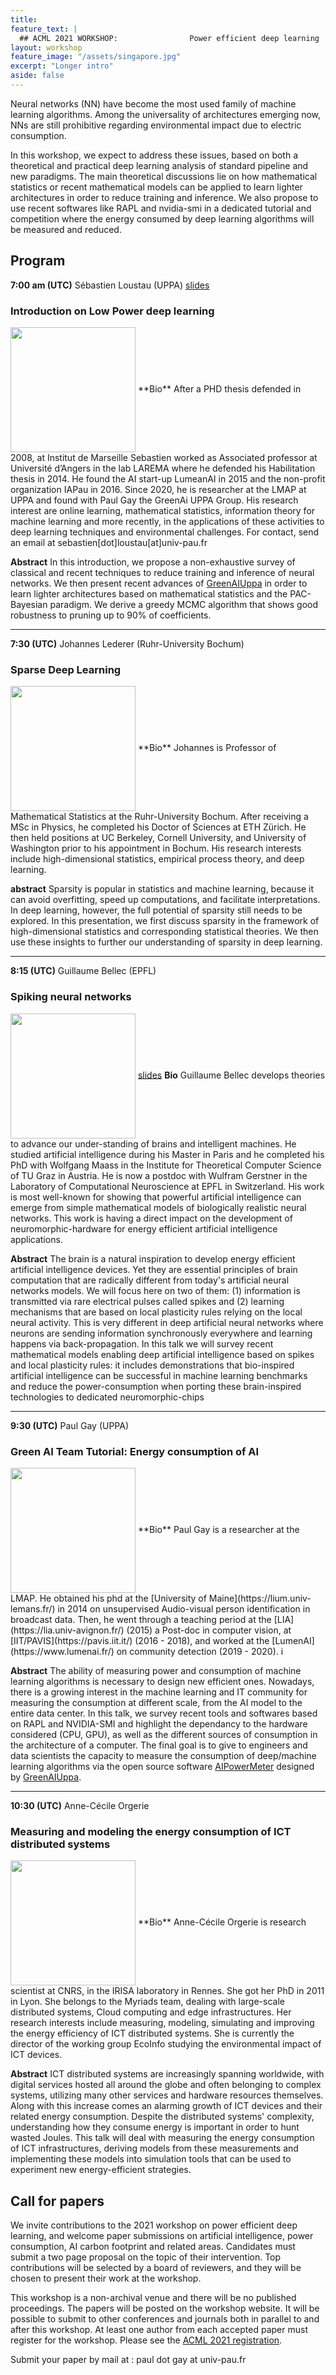 ```yaml
---
title: 
feature_text: |
  ## ACML 2021 WORKSHOP:                Power efficient deep learning  
layout: workshop
feature_image: "/assets/singapore.jpg"
excerpt: "Longer intro"
aside: false 
---
```


Neural networks (NN) have become the most used family of machine learning algorithms. Among the universality of architectures emerging now, NNs are still prohibitive regarding environmental impact due to electric consumption.

In this workshop, we expect to address these issues, based on both a theoretical and practical deep learning analysis of standard pipeline and new paradigms. The main theoretical discussions lie on how mathematical statistics or recent mathematical models can be applied to learn lighter architectures in order to reduce training and inference. We also propose to use recent softwares like RAPL and nvidia-smi in a dedicated tutorial and competition where the energy consumed by deep learning algorithms will be measured and reduced. 


## Program

**7:00 am (UTC)**
Sébastien Loustau (UPPA) [slides](/seminars/acml_morning_introduction.pdf) 
###  Introduction on Low Power deep learning 


<img src="../images/sebastien.png" align="center" width="200"/>
**Bio** After a PHD thesis defended in 2008, at Institut de Marseille Sebastien worked as Associated professor at Université d’Angers in the lab LAREMA where he defended his Habilitation thesis in 2014. He found the AI start-up LumeanAI in 2015 and the non-profit organization IAPau in 2016. Since 2020, he is researcher at the LMAP at UPPA and found with Paul Gay the GreenAi UPPA Group. His research interest are online learning, mathematical statistics, information theory for machine learning and more recently, in the applications of these activities to deep learning techniques and environmental challenges. For contact, send an email at sebastien[dot]loustau[at]univ-pau.fr

**Abstract** In this introduction, we propose a non-exhaustive survey of classical and recent techniques to reduce training and inference of neural networks. We then present recent advances of [GreenAIUppa](/) in order to learn lighter architectures based on mathematical statistics and the PAC-Bayesian paradigm. We derive a greedy MCMC algorithm that shows good robustness to pruning up to 90% of coefficients.

---

**7:30 (UTC)**
Johannes Lederer (Ruhr-University Bochum)
### Sparse Deep Learning 

<img src="../images/johannes_lederer.png" align="center" width="200"/>
**Bio** Johannes is Professor of Mathematical Statistics at the Ruhr-University Bochum. After receiving a MSc in Physics, he completed his Doctor of Sciences at ETH Zürich. He then held positions at UC Berkeley, Cornell University, and University of Washington prior to his appointment in Bochum. His research interests include high-dimensional statistics, empirical process theory, and deep learning.

**abstract** Sparsity is popular in statistics and machine learning, because it can avoid overfitting, speed up computations, and facilitate interpretations. In deep learning, however, the full potential of sparsity still needs to be explored. In this presentation, we first discuss sparsity in the framework of high-dimensional statistics and corresponding statistical theories. We then use these insights to further our understanding of sparsity in deep learning.

---

**8:15 (UTC)**
Guillaume Bellec (EPFL)

### Spiking neural networks 

<img src="../images/guillaume_lebellec_circle.png" align="center" width="200"/> [slides](/seminars/Bellec.pdf) 
**Bio** Guillaume Bellec develops theories to advance our under-standing of brains and intelligent machines. He studied artificial intelligence during his Master in Paris and he completed his PhD with Wolfgang Maass in the Institute for Theoretical Computer Science of TU Graz in Austria. He is now a postdoc with Wulfram Gerstner in the Laboratory of Computational Neuroscience at EPFL in Switzerland. His work is most well-known for showing that powerful artificial intelligence can emerge from simple mathematical models of biologically realistic neural networks. This work is having a direct impact on the development of neuromorphic-hardware for energy efficient artificial intelligence applications.


**Abstract** The brain is a natural inspiration to develop energy efficient
artificial intelligence devices. Yet they are essential principles of
brain computation that are radically different from today's artificial
neural networks models. We will focus here on two of them: (1)
information is transmitted via rare electrical pulses called spikes
and (2) learning mechanisms that are based on local plasticity rules
relying on the local neural activity. This is very different in deep
artificial neural networks where neurons are sending information
synchronously everywhere and learning happens via back-propagation. In
this talk we will survey recent mathematical models enabling deep
artificial intelligence based on spikes and local plasticity rules: it
includes demonstrations that bio-inspired artificial intelligence can
be successful in machine learning benchmarks and reduce the
power-consumption when porting these brain-inspired technologies to
dedicated neuromorphic-chips


---


**9:30 (UTC)** Paul Gay (UPPA)
### Green AI Team Tutorial: Energy consumption of AI

<img src="../images/paul.png" align="center" width="200"/>
**Bio** Paul Gay is a researcher at the LMAP. He obtained his phd at the [University of Maine](https://lium.univ-lemans.fr/) in 2014 on unsupervised Audio-visual person identification in broadcast data. Then, he went through a teaching period at the [LIA](https://lia.univ-avignon.fr/) (2015) a Post-doc in computer vision, at [IIT/PAVIS](https://pavis.iit.it/) (2016 - 2018), and worked at the [LumenAI](https://www.lumenai.fr/) on community detection (2019 - 2020). i

**Abstract** The ability of measuring power and consumption of machine learning algorithms is necessary to design new efficient ones. Nowadays, there is a growing interest in the machine learning and IT community for measuring the consumption at different scale, from the AI model to the entire data center. In this talk, we survey recent tools and softwares based on RAPL and NVIDIA-SMI and highlight the dependancy to the hardware considered (CPU, GPU), as well as the different sources of consumption in the architecture of a computer. The final goal is to give to engineers and data scientists the capacity to measure the consumption of deep/machine learning algorithms via the open source software [AIPowerMeter](https://greenai-uppa.github.io/AIPowerMeter/) designed by [GreenAIUppa](/).

--- 
**10:30 (UTC)**   Anne-Cécile Orgerie
### Measuring and modeling the energy consumption of ICT distributed systems

<img src="../images/anne_cecile_orgerie_circle.png" align="center" width="200"/>
**Bio** Anne-Cécile Orgerie is research scientist at CNRS, in the IRISA laboratory in Rennes. She got her PhD in 2011 in Lyon. She belongs to the Myriads team, dealing with large-scale distributed systems, Cloud computing and edge infrastructures. Her research interests include measuring, modeling, simulating and improving the energy efficiency of ICT distributed systems. She is currently the director of the working group EcoInfo studying the environmental impact of ICT devices.

**Abstract** ICT distributed systems are increasingly spanning worldwide, with digital services hosted all around the globe and often belonging to complex systems, utilizing many other services and hardware resources themselves. Along with this increase comes an alarming growth of ICT devices and their related energy consumption. Despite the distributed systems' complexity, understanding how they consume energy is important in order to hunt wasted Joules. This talk will deal with measuring the energy consumption of ICT infrastructures, deriving models from these measurements and implementing these models into simulation tools that can be used to experiment new energy-efficient strategies.

## Call for papers

We invite contributions to the 2021 workshop on power efficient deep learning, and welcome paper submissions on artificial intelligence, power consumption, AI carbon footprint and related areas.
Candidates must submit a two page proposal on the topic of their intervention. Top contributions will be selected by a board of reviewers, and they will be chosen to present their work at the workshop.

This workshop is a non-archival venue and there will be no published proceedings. The papers will be posted on the workshop website. It will be possible to submit to other conferences and journals both in parallel to and after this workshop. At least one author from each accepted paper must register for the workshop. Please see the [ACML 2021 registration](http://www.acml-conf.org/2021/participants/registration/).

Submit your paper by mail at : paul dot gay at univ-pau.fr



